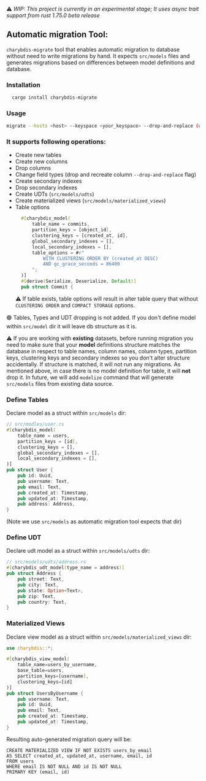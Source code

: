 ⚠️ *WIP: This project is currently in an experimental stage; It uses async trait support from
rust 1.75.0 beta release*


## Automatic migration Tool:
<a name="automatic-migration"></a>
`charybdis-migrate` tool that enables automatic migration to database without need to write 
migrations by hand. It expects `src/models` files and generates migrations based on differences 
between model definitions and database.

### Installation
```bash
  cargo install charybdis-migrate
```

### Usage
```bash
migrate --hosts <host> --keyspace <your_keyspace> --drop-and-replace (optional)
```

### It supports following operations:
- Create new tables
- Create new columns
- Drop columns
- Change field types (drop and recreate column `--drop-and-replace` flag)
- Create secondary indexes
- Drop secondary indexes
- Create UDTs (`src/models/udts`)
- Create materialized views (`src/models/materialized_views`)
- Table options
  ```rust
    #[charybdis_model(
        table_name = commits,
        partition_keys = [object_id],
        clustering_keys = [created_at, id],
        global_secondary_indexes = [],
        local_secondary_indexes = [],
        table_options = #r"
            WITH CLUSTERING ORDER BY (created_at DESC) 
            AND gc_grace_seconds = 86400
        ";
    )]
    #[derive(Serialize, Deserialize, Default)]
    pub struct Commit {
    ```
  ⚠️ If table exists, table options will result in alter table query that without
  `CLUSTERING ORDER` and `COMPACT STORAGE` options.

🟢 Tables, Types and UDT dropping is not added. If you don't define model within `src/model` dir
it will leave db structure as it is.

⚠️ If you are working with **existing** datasets, before running migration you need to make sure that your **model**
definitions structure matches the database in respect to table names, column names, column types, partition keys,
clustering keys and secondary indexes so you don't alter structure accidentally.
If structure is matched, it will not run any migrations. As mentioned above,
in case there is no model definition for table, it will **not** drop it. In future,
we will add `modelize` command that will generate `src/models` files from existing data source.

### Define Tables

Declare model as a struct within `src/models` dir:
```rust
// src/modles/user.rs
#[charybdis_model(
    table_name = users,
    partition_keys = [id],
    clustering_keys = [],
    global_secondary_indexes = [],
    local_secondary_indexes = [],
)]
pub struct User {
    pub id: Uuid,
    pub username: Text,
    pub email: Text,
    pub created_at: Timestamp,
    pub updated_at: Timestamp,
    pub address: Address,
}
```
(Note we use `src/models` as automatic migration tool expects that dir)

### Define UDT
Declare udt model as a struct within `src/models/udts` dir:
```rust
// src/models/udts/address.rs
#[charybdis_udt_model(type_name = address)]
pub struct Address {
    pub street: Text,
    pub city: Text,
    pub state: Option<Text>,
    pub zip: Text,
    pub country: Text,
}
```

### Materialized Views
Declare view model as a struct within `src/models/materialized_views` dir:

```rust
use charybdis::*;

#[charybdis_view_model(
    table_name=users_by_username,
    base_table=users,
    partition_keys=[username],
    clustering_keys=[id]
)]
pub struct UsersByUsername {
    pub username: Text,
    pub id: Uuid,
    pub email: Text,
    pub created_at: Timestamp,
    pub updated_at: Timestamp,
}

```
Resulting auto-generated migration query will be:
```cassandraql
CREATE MATERIALIZED VIEW IF NOT EXISTS users_by_email
AS SELECT created_at, updated_at, username, email, id
FROM users
WHERE email IS NOT NULL AND id IS NOT NULL
PRIMARY KEY (email, id)
  ```
